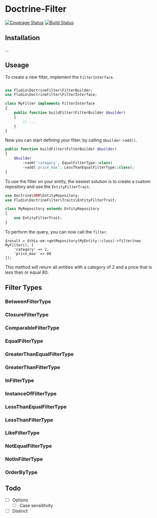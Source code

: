 # Doctrine-Filter

[![Coverage Status](https://coveralls.io/repos/github/fludio/doctrine-filter/badge.svg?branch=master)](https://coveralls.io/github/fludio/doctrine-filter?branch=master)
[![Build Status](https://travis-ci.org/fludio/doctrine-filter.svg?branch=master)](https://travis-ci.org/fludio/doctrine-filter)

## Installation

...

## Useage

To create a new filter, implement the `FilterInterface`.

``` php

use Fludio\DoctrineFilter\FilterBuilder;
use Fludio\DoctrineFilter\FilterInterface;

class MyFilter implements FilterInterface
{
    public function buildFilter(FilterBuilder $builder)
    {
        // ...
    }
}
```

Now you can start defining your filter, by calling `$builder->add()`.


``` php
public function buildFilter(FilterBuilder $builder)
{
    $builder
        ->add('category', EqualFilterType::class)
        ->add('price_max', LessThanEqualFilterType::class);
}
```

To use the filter on your entity, the easiest solution is to create a custom repository and use the `EntityFilterTrait`.

``` php
use Doctrine\ORM\EntityRepository;
use Fludio\DoctrineFilter\Traits\EntityFilterTrait;

class MyRepository extends EntityRepository
{
    use EntityFilterTrait;
}
```

To perform the query, you can now call the `filter`.

```
$result = $this-em->getRepository(MyEntity::class)->filter(new MyFilter(), [
	'category' => 2,
	'price_max' => 80
]);
```

This method will return all entities with a category of 2 and a price that is less than or equal 80.

## Filter Types

### BetweenFilterType

### ClosureFilterType

### ComparableFilterType

### EqualFilterType

### GreaterThanEqualFilterType

### GreaterThanFilterType

### InFilterType

### InstanceOfFilterType

### LessThanEqualFilterType

### LessThanFilterType

### LikeFilterType

### NotEqualFilterType

### NotInFilterType

### OrderByType

## Todo

- [ ] Options
  - [ ] Case sensititvity
- [ ] Distinct
